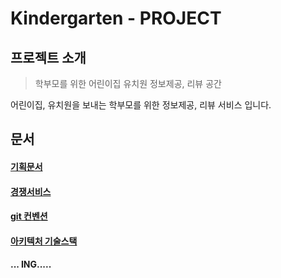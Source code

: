 # Kindergarten - PROJECT
## 프로젝트 소개
> 학부모를 위한 어린이집 유치원 정보제공, 리뷰 공간

어린이집, 유치원을 보내는 학부모를 위한 정보제공, 리뷰 서비스 입니다.

## 문서
#### [기획문서](https://www.notion.so/dd20d1e985dc4e0e85ab3b23858493db)
#### [경쟁서비스](https://www.notion.so/d75ab94579354c4aab702cdef088803f)
#### [git 컨벤션](https://www.notion.so/39fb8e8816d34ef4890b10eb1a427361)
#### [아키텍처 기술스택](https://www.notion.so/342260dc28414df8a24edea76064e533)
#### ... ING.....